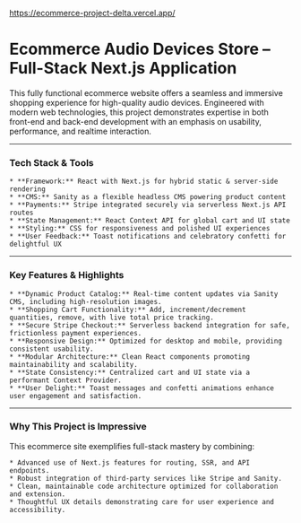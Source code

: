 https://ecommerce-project-delta.vercel.app/

# Ecommerce Audio Devices Store – Full-Stack Next.js Application

This fully functional ecommerce website offers a seamless and immersive shopping experience for high-quality audio
devices. Engineered with modern web technologies, this project demonstrates expertise in both front-end and back-end
development with an emphasis on usability, performance, and realtime interaction.

-----------------------------------------------------------------------------------------------------------------------

### Tech Stack & Tools

    * **Framework:** React with Next.js for hybrid static & server-side rendering
    * **CMS:** Sanity as a flexible headless CMS powering product content
    * **Payments:** Stripe integrated securely via serverless Next.js API routes
    * **State Management:** React Context API for global cart and UI state
    * **Styling:** CSS for responsiveness and polished UI experiences
    * **User Feedback:** Toast notifications and celebratory confetti for delightful UX

-----------------------------------------------------------------------------------------------------------------------

### Key Features & Highlights

    * **Dynamic Product Catalog:** Real-time content updates via Sanity CMS, including high-resolution images.
    * **Shopping Cart Functionality:** Add, increment/decrement quantities, remove, with live total price tracking.
    * **Secure Stripe Checkout:** Serverless backend integration for safe, frictionless payment experiences.
    * **Responsive Design:** Optimized for desktop and mobile, providing consistent usability.
    * **Modular Architecture:** Clean React components promoting maintainability and scalability.
    * **State Consistency:** Centralized cart and UI state via a performant Context Provider.
    * **User Delight:** Toast messages and confetti animations enhance user engagement and satisfaction.

-----------------------------------------------------------------------------------------------------------------------

### Why This Project is Impressive

This ecommerce site exemplifies full-stack mastery by combining:

    * Advanced use of Next.js features for routing, SSR, and API endpoints.
    * Robust integration of third-party services like Stripe and Sanity.
    * Clean, maintainable code architecture optimized for collaboration and extension.
    * Thoughtful UX details demonstrating care for user experience and accessibility.
